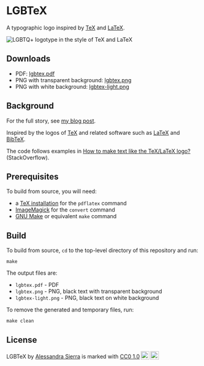 # LGBTeX

A typographic logo
inspired by [TeX](https://tug.org/)
and [LaTeX](https://www.latex-project.org/).

![LGBTQ+ logotype in the style of TeX and LaTeX](https://github.com/lambdasierra/lgbtex/assets/105090644/decce633-7807-4b16-b06c-dcf651a1f594)

## Downloads

* PDF: [lgbtex.pdf](https://github.com/lambdasierra/lgbtex/releases/download/v0.3.0/lgbtex.pdf)
* PNG with transparent background: [lgbtex.png](https://github.com/lambdasierra/lgbtex/releases/download/v0.3.0/lgbtex.png)
* PNG with white background: [lgbtex-light.png](https://github.com/lambdasierra/lgbtex/releases/download/v0.3.0/lgbtex-light.png)

## Background

For the full story, see [my blog post](https://www.lambdasierra.com/2024/lgbtex/).

Inspired by the logos of [TeX](https://tug.org/)
and related software such as [LaTeX](https://www.latex-project.org/)
and [BibTeX](https://www.bibtex.org/).

The code follows examples in 
[How to make text like the TeX/LaTeX logo?](https://tex.stackexchange.com/q/519789) (StackOverflow).

## Prerequisites

To build from source, you will need:

* a [TeX installation](https://www.tug.org/begin.html) for the `pdflatex` command
* [ImageMagick](https://imagemagick.org/) for the `convert` command
* [GNU Make](https://www.gnu.org/software/make/) or equivalent `make` command

## Build

To build from source,
`cd` to the top-level directory of this repository and run:

    make

The output files are:

* `lgbtex.pdf` - PDF
* `lgbtex.png` - PNG, black text with transparent background
* `lgbtex-light.png` - PNG, black text on white background

To remove the generated and temporary files, run:

    make clean

## License

<p xmlns:cc="http://creativecommons.org/ns#" xmlns:dct="http://purl.org/dc/terms/"><span property="dct:title">LGBTeX</span> by <a rel="cc:attributionURL dct:creator" property="cc:attributionName" href="https://www.lambdasierra.com/">Alessandra Sierra</a> is marked with <a href="https://creativecommons.org/publicdomain/zero/1.0/?ref=chooser-v1" target="_blank" rel="license noopener noreferrer" style="display:inline-block;">CC0 1.0<img style="height:22px!important;margin-left:3px;vertical-align:text-bottom;" src="https://mirrors.creativecommons.org/presskit/icons/cc.svg?ref=chooser-v1" alt=""><img style="height:22px!important;margin-left:3px;vertical-align:text-bottom;" src="https://mirrors.creativecommons.org/presskit/icons/zero.svg?ref=chooser-v1" alt=""></a></p> 
